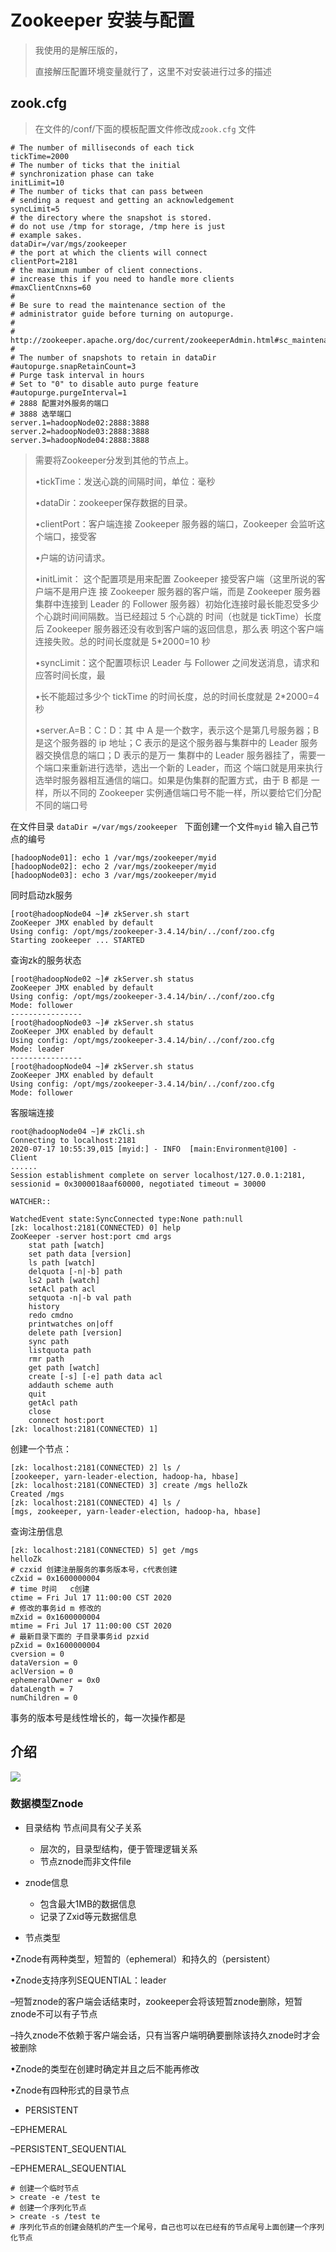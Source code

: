 # Zookeeper 安装与配置

> 我使用的是解压版的，
>
> 直接解压配置环境变量就行了，这里不对安装进行过多的描述

## zook.cfg

> 在文件的/conf/下面的模板配置文件修改成`zook.cfg` 文件

```shell
# The number of milliseconds of each tick
tickTime=2000
# The number of ticks that the initial 
# synchronization phase can take
initLimit=10
# The number of ticks that can pass between 
# sending a request and getting an acknowledgement
syncLimit=5
# the directory where the snapshot is stored.
# do not use /tmp for storage, /tmp here is just 
# example sakes.
dataDir=/var/mgs/zookeeper
# the port at which the clients will connect
clientPort=2181
# the maximum number of client connections.
# increase this if you need to handle more clients
#maxClientCnxns=60
#
# Be sure to read the maintenance section of the 
# administrator guide before turning on autopurge.
#
# http://zookeeper.apache.org/doc/current/zookeeperAdmin.html#sc_maintenance
#
# The number of snapshots to retain in dataDir
#autopurge.snapRetainCount=3
# Purge task interval in hours
# Set to "0" to disable auto purge feature
#autopurge.purgeInterval=1
# 2888 配置对外服务的端口
# 3888 选举端口
server.1=hadoopNode02:2888:3888
server.2=hadoopNode03:2888:3888
server.3=hadoopNode04:2888:3888
```

> 需要将Zookeeper分发到其他的节点上。
>
> •tickTime：发送心跳的间隔时间，单位：毫秒
>
> •dataDir：zookeeper保存数据的目录。
>
> •clientPort：客户端连接 Zookeeper 服务器的端口，Zookeeper  会监听这个端口，接受客
>
> •户端的访问请求。
>
> •initLimit： 这个配置项是用来配置 Zookeeper 接受客户端（这里所说的客户端不是用户连 接 Zookeeper 服务器的客户端，而是 Zookeeper 服务器集群中连接到 Leader 的 Follower 服务器）初始化连接时最长能忍受多少个心跳时间间隔数。当已经超过 5 个心跳的 时间（也就是 tickTime）长度后 Zookeeper 服务器还没有收到客户端的返回信息，那么表 明这个客户端连接失败。总的时间长度就是 5*2000=10 秒
>
> •syncLimit：这个配置项标识 Leader 与 Follower 之间发送消息，请求和应答时间长度，最
>
> •长不能超过多少个 tickTime 的时间长度，总的时间长度就是 2*2000=4 秒
>
> •server.A=B：C：D：其 中 A 是一个数字，表示这个是第几号服务器；B 是这个服务器的 ip  地址；C 表示的是这个服务器与集群中的 Leader 服务器交换信息的端口；D 表示的是万一 集群中的 Leader 服务器挂了，需要一个端口来重新进行选举，选出一个新的 Leader，而这 个端口就是用来执行选举时服务器相互通信的端口。如果是伪集群的配置方式，由于 B 都是 一样，所以不同的 Zookeeper 实例通信端口号不能一样，所以要给它们分配不同的端口号

在文件目录 `dataDir =/var/mgs/zookeeper ` 下面创建一个文件`myid` 输入自己节点的编号

```shell
[hadoopNode01]: echo 1 /var/mgs/zookeeper/myid
[hadoopNode02]: echo 2 /var/mgs/zookeeper/myid
[hadoopNode03]: echo 3 /var/mgs/zookeeper/myid
```



同时启动zk服务

```shell
[root@hadoopNode04 ~]# zkServer.sh start
ZooKeeper JMX enabled by default
Using config: /opt/mgs/zookeeper-3.4.14/bin/../conf/zoo.cfg
Starting zookeeper ... STARTED
```



查询zk的服务状态

```shell
[root@hadoopNode02 ~]# zkServer.sh status
ZooKeeper JMX enabled by default
Using config: /opt/mgs/zookeeper-3.4.14/bin/../conf/zoo.cfg
Mode: follower
----------------
[root@hadoopNode03 ~]# zkServer.sh status
ZooKeeper JMX enabled by default
Using config: /opt/mgs/zookeeper-3.4.14/bin/../conf/zoo.cfg
Mode: leader
----------------
[root@hadoopNode04 ~]# zkServer.sh status
ZooKeeper JMX enabled by default
Using config: /opt/mgs/zookeeper-3.4.14/bin/../conf/zoo.cfg
Mode: follower
```





客服端连接

```shell
root@hadoopNode04 ~]# zkCli.sh 
Connecting to localhost:2181
2020-07-17 10:55:39,015 [myid:] - INFO  [main:Environment@100] - Client
......
Session establishment complete on server localhost/127.0.0.1:2181, sessionid = 0x3000018aaf60000, negotiated timeout = 30000

WATCHER::

WatchedEvent state:SyncConnected type:None path:null
[zk: localhost:2181(CONNECTED) 0] help
ZooKeeper -server host:port cmd args
	stat path [watch]
	set path data [version]
	ls path [watch]
	delquota [-n|-b] path
	ls2 path [watch]
	setAcl path acl
	setquota -n|-b val path
	history 
	redo cmdno
	printwatches on|off
	delete path [version]
	sync path
	listquota path
	rmr path
	get path [watch]
	create [-s] [-e] path data acl
	addauth scheme auth
	quit 
	getAcl path
	close 
	connect host:port
[zk: localhost:2181(CONNECTED) 1] 
```



创建一个节点：

```shell
[zk: localhost:2181(CONNECTED) 2] ls /
[zookeeper, yarn-leader-election, hadoop-ha, hbase]
[zk: localhost:2181(CONNECTED) 3] create /mgs helloZk
Created /mgs
[zk: localhost:2181(CONNECTED) 4] ls /
[mgs, zookeeper, yarn-leader-election, hadoop-ha, hbase]
```



查询注册信息

```shell
[zk: localhost:2181(CONNECTED) 5] get /mgs
helloZk
# czxid 创建注册服务的事务版本号，c代表创建
cZxid = 0x1600000004
# time 时间	c创建
ctime = Fri Jul 17 11:00:00 CST 2020
# 修改的事务id m 修改的
mZxid = 0x1600000004
mtime = Fri Jul 17 11:00:00 CST 2020
# 最新目录下面的 子目录事务id pzxid
pZxid = 0x1600000004
cversion = 0
dataVersion = 0
aclVersion = 0
ephemeralOwner = 0x0
dataLength = 7
numChildren = 0
```

事务的版本号是线性增长的，每一次操作都是



## 介绍

![](images/QQ截图20200717203201.png)



### 数据模型Znode

- 目录结构 节点间具有父子关系
  - 层次的，目录型结构，便于管理逻辑关系
  - 节点znode而非文件file

- znode信息
  - 包含最大1MB的数据信息
  - 记录了Zxid等元数据信息

- 节点类型





•Znode有两种类型，短暂的（ephemeral）和持久的（persistent）

•Znode支持序列SEQUENTIAL：leader

–短暂znode的客户端会话结束时，zookeeper会将该短暂znode删除，短暂znode不可以有子节点

–持久znode不依赖于客户端会话，只有当客户端明确要删除该持久znode时才会被删除

•Znode的类型在创建时确定并且之后不能再修改

•Znode有四种形式的目录节点

- PERSISTENT

–EPHEMERAL

–PERSISTENT_SEQUENTIAL

–EPHEMERAL_SEQUENTIAL

```shell
# 创建一个临时节点
> create -e /test te
# 创建一个序列化节点
> create -s /test te
# 序列化节点的创建会随机的产生一个尾号，自己也可以在已经有的节点尾号上面创建一个序列化节点
```





